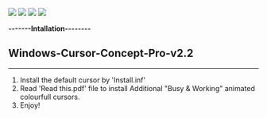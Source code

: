 ![](https://img.shields.io/github/v/release/PSGitHubUser1/Windows-11-Cursor-Concept-Pro-v2.0?color=dark_green&style=for-the-badge)
![](https://img.shields.io/github/last-commit/PSGitHubUser1/Windows-11-Cursor-Concept-Pro-v2.0?style=for-the-badge)
![](https://img.shields.io/github/release-date-pre/PSGitHubUser1/Windows-11-Cursor-Concept-Pro-v2.0?style=for-the-badge)
![](https://img.shields.io/github/issues/PSGitHubUser1/Windows-11-Cursor-Concept-Pro-v2.0?style=for-the-badge)

**-------Intallation--------**

## Windows-Cursor-Concept-Pro-v2.2
--------------------
1. Install the default cursor by 'Install.inf'
2. Read 'Read this.pdf' file to install Additional "Busy & Working" animated colourfull cursors.
3. Enjoy!


